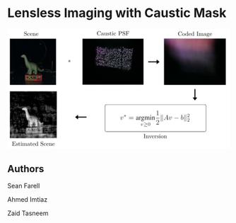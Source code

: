 # Lensless Imaging with Caustic Mask
![flowchart](./images/flowchart.png)
## Authors 
Sean Farell

Ahmed Imtiaz

Zaid Tasneem
